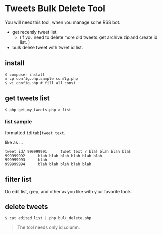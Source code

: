 Tweets Bulk Delete Tool
=======================

You will need this tool, when you manage some RSS bot.

- get recently tweet list.
  - (if you need to delete more old tweets, get [archive.zip](https://help.twitter.com/en/managing-your-account/how-to-download-your-twitter-archive) and create id list. )
- bulk delete tweet with tweet id list.

## install

```
$ composer install
$ cp config.php.sample config.php
$ vi config.php # fill all const
```

## get tweets list

```
$ php get_my_tweets.php > list
```

### list sample

formatted `id[tab]tweet text`.

like as ...

```
tweet id/ 999999991      tweet text / blah blah blah blah
999999992      blah blah blah blah blah blah
999999993      blah
999999994      blah blah blah blah blah
```

## filter list

Do edit list, grep, and other as you like with your favorite tools.

## delete tweets

```
$ cat edited_list | php bulk_delete.php
```

> The tool needs only id column.
